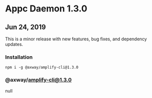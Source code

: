 # Appc Daemon 1.3.0

## Jun 24, 2019

This is a minor release with new features, bug fixes, and dependency updates.

### Installation

```
npm i -g @axway/amplify-cli@1.3.0
```

### @axway/amplify-cli@1.3.0

null